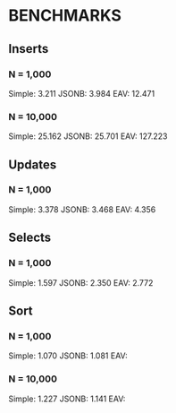 # BENCHMARKS

## Inserts

### N = 1,000

Simple:  3.211
JSONB:   3.984
EAV:    12.471

### N = 10,000

Simple:  25.162
JSONB:   25.701
EAV:    127.223

## Updates

### N = 1,000

Simple:  3.378
JSONB:   3.468
EAV:     4.356

## Selects

### N = 1,000

Simple:  1.597
JSONB:   2.350
EAV:     2.772

## Sort

### N = 1,000

Simple:  1.070
JSONB:   1.081
EAV:

### N = 10,000

Simple:  1.227
JSONB:   1.141
EAV:
